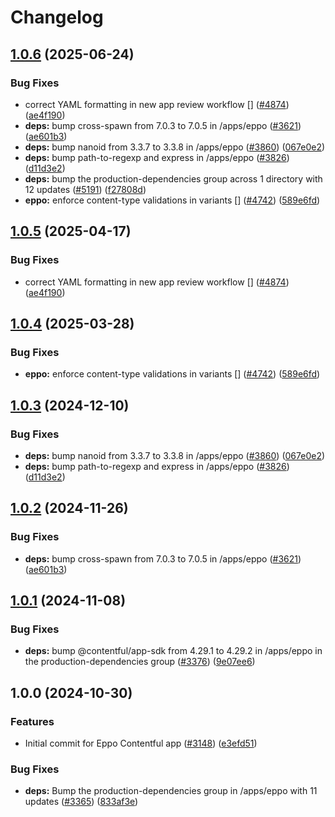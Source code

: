 # Changelog

## [1.0.6](https://github.com/shanonplace/marketplace-partner-apps/compare/eppo-contentful-app-v1.0.5...eppo-contentful-app-v1.0.6) (2025-06-24)


### Bug Fixes

* correct YAML formatting in new app review workflow [] ([#4874](https://github.com/shanonplace/marketplace-partner-apps/issues/4874)) ([ae4f190](https://github.com/shanonplace/marketplace-partner-apps/commit/ae4f190524cb24ba970b025c6b38593010625b71))
* **deps:** bump cross-spawn from 7.0.3 to 7.0.5 in /apps/eppo ([#3621](https://github.com/shanonplace/marketplace-partner-apps/issues/3621)) ([ae601b3](https://github.com/shanonplace/marketplace-partner-apps/commit/ae601b3d60914f701c869adf0104f3d56865f2ba))
* **deps:** bump nanoid from 3.3.7 to 3.3.8 in /apps/eppo ([#3860](https://github.com/shanonplace/marketplace-partner-apps/issues/3860)) ([067e0e2](https://github.com/shanonplace/marketplace-partner-apps/commit/067e0e2b3f712a809639336bcf3f2678416da60f))
* **deps:** bump path-to-regexp and express in /apps/eppo ([#3826](https://github.com/shanonplace/marketplace-partner-apps/issues/3826)) ([d11d3e2](https://github.com/shanonplace/marketplace-partner-apps/commit/d11d3e2ae4c3f42489edc09fe43aea8c2643c463))
* **deps:** bump the production-dependencies group across 1 directory with 12 updates ([#5191](https://github.com/shanonplace/marketplace-partner-apps/issues/5191)) ([f27808d](https://github.com/shanonplace/marketplace-partner-apps/commit/f27808d7b44ef45af35d132f76329a85d9319121))
* **eppo:** enforce content-type validations in variants [] ([#4742](https://github.com/shanonplace/marketplace-partner-apps/issues/4742)) ([589e6fd](https://github.com/shanonplace/marketplace-partner-apps/commit/589e6fd3e15c6bc40e66b96e7f1a7859d72d74a2))

## [1.0.5](https://github.com/contentful/marketplace-partner-apps/compare/eppo-contentful-app-v1.0.4...eppo-contentful-app-v1.0.5) (2025-04-17)


### Bug Fixes

* correct YAML formatting in new app review workflow [] ([#4874](https://github.com/contentful/marketplace-partner-apps/issues/4874)) ([ae4f190](https://github.com/contentful/marketplace-partner-apps/commit/ae4f190524cb24ba970b025c6b38593010625b71))

## [1.0.4](https://github.com/contentful/marketplace-partner-apps/compare/eppo-contentful-app-v1.0.3...eppo-contentful-app-v1.0.4) (2025-03-28)


### Bug Fixes

* **eppo:** enforce content-type validations in variants [] ([#4742](https://github.com/contentful/marketplace-partner-apps/issues/4742)) ([589e6fd](https://github.com/contentful/marketplace-partner-apps/commit/589e6fd3e15c6bc40e66b96e7f1a7859d72d74a2))

## [1.0.3](https://github.com/contentful/marketplace-partner-apps/compare/eppo-contentful-app-v1.0.2...eppo-contentful-app-v1.0.3) (2024-12-10)


### Bug Fixes

* **deps:** bump nanoid from 3.3.7 to 3.3.8 in /apps/eppo ([#3860](https://github.com/contentful/marketplace-partner-apps/issues/3860)) ([067e0e2](https://github.com/contentful/marketplace-partner-apps/commit/067e0e2b3f712a809639336bcf3f2678416da60f))
* **deps:** bump path-to-regexp and express in /apps/eppo ([#3826](https://github.com/contentful/marketplace-partner-apps/issues/3826)) ([d11d3e2](https://github.com/contentful/marketplace-partner-apps/commit/d11d3e2ae4c3f42489edc09fe43aea8c2643c463))

## [1.0.2](https://github.com/contentful/marketplace-partner-apps/compare/eppo-contentful-app-v1.0.1...eppo-contentful-app-v1.0.2) (2024-11-26)


### Bug Fixes

* **deps:** bump cross-spawn from 7.0.3 to 7.0.5 in /apps/eppo ([#3621](https://github.com/contentful/marketplace-partner-apps/issues/3621)) ([ae601b3](https://github.com/contentful/marketplace-partner-apps/commit/ae601b3d60914f701c869adf0104f3d56865f2ba))

## [1.0.1](https://github.com/contentful/marketplace-partner-apps/compare/eppo-contentful-app-v1.0.0...eppo-contentful-app-v1.0.1) (2024-11-08)


### Bug Fixes

* **deps:** bump @contentful/app-sdk from 4.29.1 to 4.29.2 in /apps/eppo in the production-dependencies group ([#3376](https://github.com/contentful/marketplace-partner-apps/issues/3376)) ([9e07ee6](https://github.com/contentful/marketplace-partner-apps/commit/9e07ee6808478eb1485da966fd909f86cb24ad92))

## 1.0.0 (2024-10-30)


### Features

* Initial commit for Eppo Contentful app ([#3148](https://github.com/contentful/marketplace-partner-apps/issues/3148)) ([e3efd51](https://github.com/contentful/marketplace-partner-apps/commit/e3efd510a78287df01827ecad25c984cff247f78))


### Bug Fixes

* **deps:** Bump the production-dependencies group in /apps/eppo with 11 updates ([#3365](https://github.com/contentful/marketplace-partner-apps/issues/3365)) ([833af3e](https://github.com/contentful/marketplace-partner-apps/commit/833af3e54b1d5f9b36cfbc0df987f087a8d8cc89))
